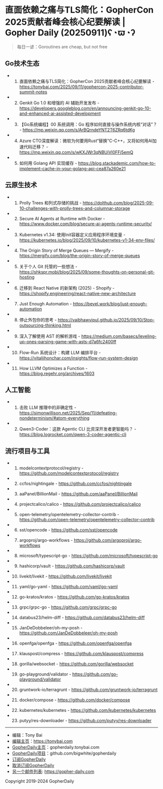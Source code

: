 # 直面依赖之痛与TLS简化：GopherCon 2025贡献者峰会核心纪要解读 | Gopher Daily (20250911)ʕ◔ϖ◔ʔ

>每日一谚：Goroutines are cheap, but not free

## Go技术生态


- 1. 直面依赖之痛与TLS简化：GopherCon 2025贡献者峰会核心纪要解读 - https://tonybai.com/2025/09/11/gophercon-2025-contributor-summit-notes

- 2. Genkit Go 1.0 和增强的 AI 辅助开发发布 - https://developers.googleblog.com/en/announcing-genkit-go-10-and-enhanced-ai-assisted-development

- 3. 【Go系统编程】00 系统调用：Go 程序如何直接与操作系统内核“对话”？ - https://mp.weixin.qq.com/s/ArBQrndeYNT2T6ZRq6tdKg

- 4. Azure CTO深度解读：微软为何要用Rust“替换”C-C&#43;&#43;，又将如何用AI加速代码迁移？ - https://mp.weixin.qq.com/s/wKXJWr3qNBUiVl0FFj5emQ

- 5. 如何用 Golang API 实现缓存 - https://blog.stackademic.com/how-to-implement-cache-in-your-golang-api-cea87a260e21


## 云原生技术


- 1. Prolly Trees 和列式存储的挑战 - https://dolthub.com/blog/2025-09-10-challenges-with-prolly-trees-and-columnar-storage

- 2. Secure AI Agents at Runtime with Docker - https://www.docker.com/blog/secure-ai-agents-runtime-security/

- 3. Kubernetes v1.34: 使用Init容器定义应用程序环境变量 - https://kubernetes.io/blog/2025/09/10/kubernetes-v1-34-env-files/

- 4. The Origin Story of Merge Queues — Mergify - https://mergify.com/blog/the-origin-story-of-merge-queues

- 5. 关于个人 Git 托管的一些想法 - https://shkspr.mobi/blog/2025/09/some-thoughts-on-personal-git-hosting

- 6. 迁移到 React Native 的新架构 (2025) - Shopify - https://shopify.engineering/react-native-new-architecture

- 7. Just Enough Automation - https://bevel.work/blog/just-enough-automation

- 8. 停止外包你的思考 - https://vaibhawvipul.github.io/2025/09/10/Stop-outsourcing-thinking.html

- 9. 深入了解使用 AST 的解析游戏 - https://medium.com/basecs/leveling-up-ones-parsing-game-with-asts-d7a6fc2400ff

- 10. Flow-Run 系统设计：构建 LLM 编排平台 - https://vitaliihonchar.com/insights/flow-run-system-design

- 11. How LLVM Optimizes a Function - https://blog.regehr.org/archives/1603


## 人工智能


- 1. 击败 LLM 推理中的非确定性 - https://simonwillison.net/2025/Sep/11/defeating-nondeterminism/#atom-everything

- 2. Qwen3-Coder：这款 Agentic CLI 比资深开发者更智能吗？ - https://blog.logrocket.com/qwen-3-coder-agentic-cli


## 流行项目与工具


- 1. modelcontextprotocol/registry - https://github.com/modelcontextprotocol/registry

- 2. ccfos/nightingale - https://github.com/ccfos/nightingale

- 3. aaPanel/BillionMail - https://github.com/aaPanel/BillionMail

- 4. projectcalico/calico - https://github.com/projectcalico/calico

- 5. open-telemetry/opentelemetry-collector-contrib - https://github.com/open-telemetry/opentelemetry-collector-contrib

- 6. sst/opencode - https://github.com/sst/opencode

- 7. argoproj/argo-workflows - https://github.com/argoproj/argo-workflows

- 8. microsoft/typescript-go - https://github.com/microsoft/typescript-go

- 9. hashicorp/vault - https://github.com/hashicorp/vault

- 10. livekit/livekit - https://github.com/livekit/livekit

- 11. yaml/go-yaml - https://github.com/yaml/go-yaml

- 12. go-kratos/kratos - https://github.com/go-kratos/kratos

- 13. grpc/grpc-go - https://github.com/grpc/grpc-go

- 14. databus23/helm-diff - https://github.com/databus23/helm-diff

- 15. JanDeDobbeleer/oh-my-posh - https://github.com/JanDeDobbeleer/oh-my-posh

- 16. openfga/openfga - https://github.com/openfga/openfga

- 17. klauspost/compress - https://github.com/klauspost/compress

- 18. gorilla/websocket - https://github.com/gorilla/websocket

- 19. go-playground/validator - https://github.com/go-playground/validator

- 20. gruntwork-io/terragrunt - https://github.com/gruntwork-io/terragrunt

- 21. docker/compose - https://github.com/docker/compose

- 22. kubernetes/kubernetes - https://github.com/kubernetes/kubernetes

- 23. putyy/res-downloader - https://github.com/putyy/res-downloader


----

- 编辑：Tony Bai
- [编辑主页](https://tonybai.com)：https://tonybai.com
- [GopherDaily主页](https://gopherdaily.tonybai.com)：gopherdaily.tonybai.com
- [GopherDaily项目](https://github.com/bigwhite/gopherdaily)：github.com/bigwhite/gopherdaily
- [订阅GopherDaily](https://gopherdaily.tonybai.com/subscribe)
- [取消订阅GopherDaily](https://gopherdaily.tonybai.com/unsubscribe)
- [另一个邮件列表](https://gopher-daily.com): https://gopher-daily.com

Copyright 2019-2024 GopherDaily
